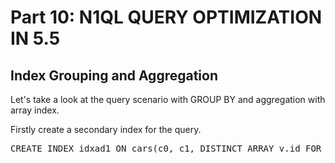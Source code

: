 # Part 10: N1QL QUERY OPTIMIZATION IN 5.5
  
## Index Grouping and Aggregation


Let's take a look at the query scenario with GROUP BY and aggregation with array index.

Firstly create a secondary index for the query.


<pre id="example">
CREATE INDEX idxad1 ON cars(c0, c1, DISTINCT ARRAY v.id FOR v IN a1 END, c2, c3, c4) WHERE type="agg"
</pre>

